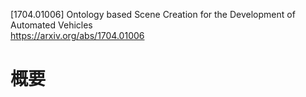 [1704.01006] Ontology based Scene Creation for the Development of Automated Vehicles  
https://arxiv.org/abs/1704.01006

# 概要  
